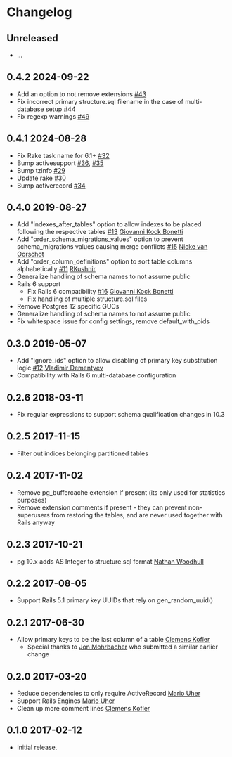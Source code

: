# Changelog

## Unreleased

* ...

## 0.4.2    2024-09-22

* Add an option to not remove extensions [#43](https://github.com/lfittl/activerecord-clean-db-structure/pull/43)
* Fix incorrect primary structure.sql filename in the case of multi-database setup [#44](https://github.com/lfittl/activerecord-clean-db-structure/pull/44)
* Fix regexp warnings [#49](https://github.com/lfittl/activerecord-clean-db-structure/pull/49)

## 0.4.1    2024-08-28

* Fix Rake task name for 6.1+ [#32](https://github.com/lfittl/activerecord-clean-db-structure/pull/32)
* Bump activesupport [#36](https://github.com/lfittl/activerecord-clean-db-structure/pull/36), [#35](https://github.com/lfittl/activerecord-clean-db-structure/pull/35)
* Bump tzinfo [#29](https://github.com/lfittl/activerecord-clean-db-structure/pull/29)
* Update rake [#30](https://github.com/lfittl/activerecord-clean-db-structure/pull/30)
* Bump activerecord [#34](https://github.com/lfittl/activerecord-clean-db-structure/pull/34)

## 0.4.0    2019-08-27

* Add "indexes_after_tables" option to allow indexes to be placed following the respective tables [#13](https://github.com/lfittl/activerecord-clean-db-structure/pull/13) [Giovanni Kock Bonetti](https://github.com/giovannibonetti)
* Add "order_schema_migrations_values" option to prevent schema_migrations values causing merge conflicts [#15](https://github.com/lfittl/activerecord-clean-db-structure/pull/15) [Nicke van Oorschot](https://github.com/nvanoorschot)
* Add "order_column_definitions" option to sort table columns alphabetically [#11](https://github.com/lfittl/activerecord-clean-db-structure/pull/11) [RKushnir](https://github.com/RKushnir)
* Generalize handling of schema names to not assume public
* Rails 6 support
  * Fix Rails 6 compatibility [#16](https://github.com/lfittl/activerecord-clean-db-structure/pull/16) [Giovanni Kock Bonetti](https://github.com/giovannibonetti)
  * Fix handling of multiple structure.sql files
* Remove Postgres 12 specific GUCs
* Generalize handling of schema names to not assume public
* Fix whitespace issue for config settings, remove default_with_oids


## 0.3.0    2019-05-07

* Add "ignore_ids" option to allow disabling of primary key substitution logic [#12](https://github.com/lfittl/activerecord-clean-db-structure/pull/12) [Vladimir Dementyev](https://github.com/palkan)
* Compatibility with Rails 6 multi-database configuration


## 0.2.6    2018-03-11

* Fix regular expressions to support schema qualification changes in 10.3


## 0.2.5    2017-11-15

* Filter out indices belonging partitioned tables


## 0.2.4    2017-11-02

* Remove pg_buffercache extension if present (its only used for statistics purposes)
* Remove extension comments if present - they can prevent non-superusers from
  restoring the tables, and are never used together with Rails anyway


## 0.2.3    2017-10-21

* pg 10.x adds AS Integer to structure.sql format [Nathan Woodhull](https://github.com/woodhull)


## 0.2.2    2017-08-05

* Support Rails 5.1 primary key UUIDs that rely on gen_random_uuid()


## 0.2.1    2017-06-30

* Allow primary keys to be the last column of a table [Clemens Kofler](https://github.com/clemens)
  - Special thanks to [Jon Mohrbacher](https://github.com/johnnymo87) who submitted a similar earlier change


## 0.2.0    2017-03-20

* Reduce dependencies to only require ActiveRecord [Mario Uher](https://github.com/ream88)
* Support Rails Engines [Mario Uher](https://github.com/ream88)
* Clean up more comment lines [Clemens Kofler](https://github.com/clemens)


## 0.1.0    2017-02-12

* Initial release.
